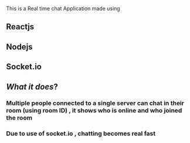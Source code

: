 This is a Real time chat Application made using  
## Reactjs
## Nodejs
## Socket.io 

## *What it does*? 

### Multiple people connected to a single server can chat in their room (using room ID) , it shows who is online and who joined the room
### Due to use of socket.io , chatting becomes real fast

